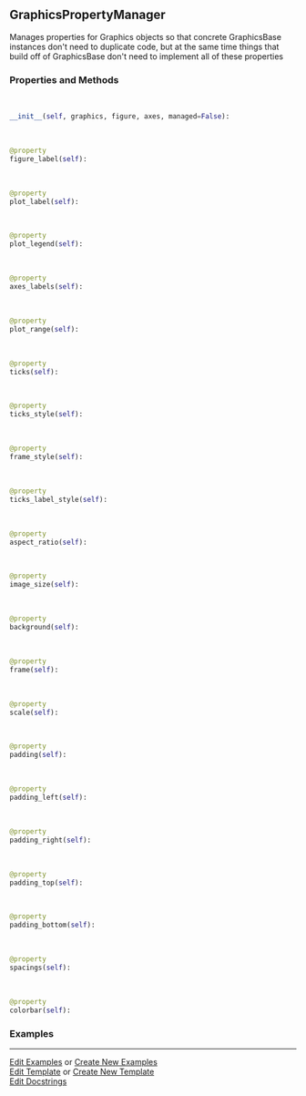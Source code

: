 ## <a id="McUtils.Plots.Properties.GraphicsPropertyManager">GraphicsPropertyManager</a>
Manages properties for Graphics objects so that concrete GraphicsBase instances don't need to duplicate code, but
at the same time things that build off of GraphicsBase don't need to implement all of these properties

### Properties and Methods
<a id="McUtils.Plots.Properties.GraphicsPropertyManager.__init__" class="docs-object-method">&nbsp;</a>
```python
__init__(self, graphics, figure, axes, managed=False): 
```

<a id="McUtils.Plots.Properties.GraphicsPropertyManager.figure_label" class="docs-object-method">&nbsp;</a>
```python
@property
figure_label(self): 
```

<a id="McUtils.Plots.Properties.GraphicsPropertyManager.plot_label" class="docs-object-method">&nbsp;</a>
```python
@property
plot_label(self): 
```

<a id="McUtils.Plots.Properties.GraphicsPropertyManager.plot_legend" class="docs-object-method">&nbsp;</a>
```python
@property
plot_legend(self): 
```

<a id="McUtils.Plots.Properties.GraphicsPropertyManager.axes_labels" class="docs-object-method">&nbsp;</a>
```python
@property
axes_labels(self): 
```

<a id="McUtils.Plots.Properties.GraphicsPropertyManager.plot_range" class="docs-object-method">&nbsp;</a>
```python
@property
plot_range(self): 
```

<a id="McUtils.Plots.Properties.GraphicsPropertyManager.ticks" class="docs-object-method">&nbsp;</a>
```python
@property
ticks(self): 
```

<a id="McUtils.Plots.Properties.GraphicsPropertyManager.ticks_style" class="docs-object-method">&nbsp;</a>
```python
@property
ticks_style(self): 
```

<a id="McUtils.Plots.Properties.GraphicsPropertyManager.frame_style" class="docs-object-method">&nbsp;</a>
```python
@property
frame_style(self): 
```

<a id="McUtils.Plots.Properties.GraphicsPropertyManager.ticks_label_style" class="docs-object-method">&nbsp;</a>
```python
@property
ticks_label_style(self): 
```

<a id="McUtils.Plots.Properties.GraphicsPropertyManager.aspect_ratio" class="docs-object-method">&nbsp;</a>
```python
@property
aspect_ratio(self): 
```

<a id="McUtils.Plots.Properties.GraphicsPropertyManager.image_size" class="docs-object-method">&nbsp;</a>
```python
@property
image_size(self): 
```

<a id="McUtils.Plots.Properties.GraphicsPropertyManager.background" class="docs-object-method">&nbsp;</a>
```python
@property
background(self): 
```

<a id="McUtils.Plots.Properties.GraphicsPropertyManager.frame" class="docs-object-method">&nbsp;</a>
```python
@property
frame(self): 
```

<a id="McUtils.Plots.Properties.GraphicsPropertyManager.scale" class="docs-object-method">&nbsp;</a>
```python
@property
scale(self): 
```

<a id="McUtils.Plots.Properties.GraphicsPropertyManager.padding" class="docs-object-method">&nbsp;</a>
```python
@property
padding(self): 
```

<a id="McUtils.Plots.Properties.GraphicsPropertyManager.padding_left" class="docs-object-method">&nbsp;</a>
```python
@property
padding_left(self): 
```

<a id="McUtils.Plots.Properties.GraphicsPropertyManager.padding_right" class="docs-object-method">&nbsp;</a>
```python
@property
padding_right(self): 
```

<a id="McUtils.Plots.Properties.GraphicsPropertyManager.padding_top" class="docs-object-method">&nbsp;</a>
```python
@property
padding_top(self): 
```

<a id="McUtils.Plots.Properties.GraphicsPropertyManager.padding_bottom" class="docs-object-method">&nbsp;</a>
```python
@property
padding_bottom(self): 
```

<a id="McUtils.Plots.Properties.GraphicsPropertyManager.spacings" class="docs-object-method">&nbsp;</a>
```python
@property
spacings(self): 
```

<a id="McUtils.Plots.Properties.GraphicsPropertyManager.colorbar" class="docs-object-method">&nbsp;</a>
```python
@property
colorbar(self): 
```

### Examples




___

[Edit Examples](https://github.com/McCoyGroup/McUtils/edit/edit/ci/examples/ci/docs/McUtils/Plots/Properties/GraphicsPropertyManager.md) or 
[Create New Examples](https://github.com/McCoyGroup/McUtils/new/edit/?filename=ci/examples/ci/docs/McUtils/Plots/Properties/GraphicsPropertyManager.md) <br/>
[Edit Template](https://github.com/McCoyGroup/McUtils/edit/edit/ci/docs/ci/docs/McUtils/Plots/Properties/GraphicsPropertyManager.md) or 
[Create New Template](https://github.com/McCoyGroup/McUtils/new/edit/?filename=ci/docs/templates/ci/docs/McUtils/Plots/Properties/GraphicsPropertyManager.md) <br/>
[Edit Docstrings](https://github.com/McCoyGroup/McUtils/edit/edit/McUtils/Plots/Properties.py?message=Update%20Docs)